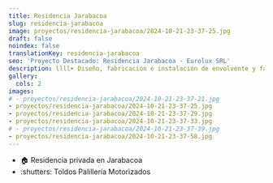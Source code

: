 ```yaml
---
title: Residencia Jarabacoa
slug: residencia-jarabacoa
image: proyectos/residencia-jarabacoa/2024-10-21-23-37-25.jpg
draft: false
noindex: false
translationKey: residencia-jarabacoa
seo: 'Proyecto Destacado: Residencia Jarabacoa - Eurolux SRL'
description: llll➤ Diseño, fabricación e instalación de envolvente y fachada ligera ✅ para el proyecto Residencia Jarabacoa.
gallery:
  cols: 2
images:
# - proyectos/residencia-jarabacoa/2024-10-21-23-37-21.jpg
- proyectos/residencia-jarabacoa/2024-10-21-23-37-25.jpg
- proyectos/residencia-jarabacoa/2024-10-21-23-37-29.jpg
- proyectos/residencia-jarabacoa/2024-10-21-23-37-33.jpg
# - proyectos/residencia-jarabacoa/2024-10-21-23-37-39.jpg
- proyectos/residencia-jarabacoa/2024-10-21-23-37-58.jpg
---
```

- :house: Residencia privada en Jarabacoa
- :shutters: Toldos Palillería Motorizados
